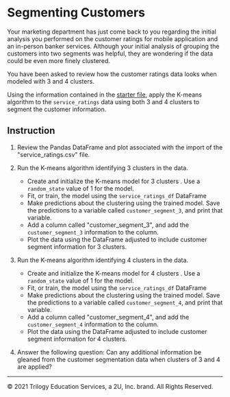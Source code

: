 # Segmenting Customers

Your marketing department has just come back to you regarding the initial analysis you performed on the customer ratings for mobile application and an in-person banker services. Although your initial analysis of grouping the customers into two segments was helpful, they are wondering if the data could be even more finely clustered.

You have been asked to review how the customer ratings data looks when modeled with 3 and 4 clusters.

Using the information contained in the [starter file](Unsolved/segmenting_customers.ipynb), apply the K-means algorithm to the `service_ratings` data using both 3 and 4 clusters to segment the customer information.

## Instruction

1. Review the Pandas DataFrame and plot associated with the import of the "service_ratings.csv" file.

2. Run the K-means algorithm identifying 3 clusters in the data.

    * Create and initialize the K-means model for 3 clusters . Use a `random_state` value of 1 for the model.
    * Fit, or train, the model using the `service_ratings_df` DataFrame
    * Make predictions about the clustering using the trained model. Save the predictions to a variable called `customer_segment_3`, and print that variable.
    * Add a column called "customer_segment_3", and add the `customer_segment_3` information to the column.
    * Plot the data using the DataFrame adjusted to include customer segment information for 3 clusters.

3. Run the K-means algorithm identifying 4 clusters in the data.

    * Create and initialize the K-means model for 4 clusters . Use a `random_state` value of 1 for the model.
    * Fit, or train, the model using the `service_ratings_df` DataFrame
    * Make predictions about the clustering using the trained model. Save the predictions to a variable called `customer_segment_4`, and print that variable.
    * Add a column called "customer_segment_4", and add the `customer_segment_4` information to the column.
    * Plot the data using the DataFrame adjusted to include customer segment information for 4 clusters.

4. Answer the following question: Can any additional information be gleaned from the customer segmentation data when clusters of 3 and 4 are applied?

---

© 2021 Trilogy Education Services, a 2U, Inc. brand. All Rights Reserved.
